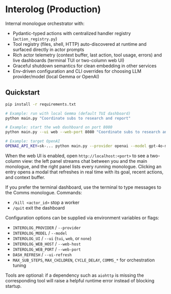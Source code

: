 
# Interolog (Production)

Internal monologue orchestrator with:
- Pydantic-typed actions with centralized handler registry (`action_registry.py`)
- Tool registry (files, shell, HTTP) auto-discovered at runtime and surfaced directly in actor prompts
- Rich actor telemetry (context buffer, last action, tool usage, errors) and live dashboards (terminal TUI or two-column web UI)
- Graceful shutdown semantics for clean embedding in other services
- Env-driven configuration and CLI overrides for choosing LLM provider/model (local Gemma or OpenAI)

## Quickstart

```bash
pip install -r requirements.txt

# Example: run with local Gemma (default TUI dashboard)
python main.py "Coordinate subs to research and report"

# Example: start the web dashboard on port 8080
python main.py --ui web --web-port 8080 "Coordinate subs to research and report"

# Example: target OpenAI
OPENAI_API_KEY=sk-... python main.py --provider openai --model gpt-4o-mini --ui web "Coordinate subs to research and report"
```

When the web UI is enabled, open `http://localhost:<port>` to see a two-column view: the left panel streams chat between you and the main monologue, and the right panel lists every running monologue. Clicking an entry opens a modal that refreshes in real time with its goal, recent actions, and context buffer.

If you prefer the terminal dashboard, use the terminal to type messages to the Comms monologue. Commands:
- `/kill <actor_id>` stop a worker
- `/quit` exit the dashboard

Configuration options can be supplied via environment variables or flags:
- `INTEROLOG_PROVIDER` / `--provider`
- `INTEROLOG_MODEL` / `--model`
- `INTEROLOG_UI` / `--ui` (`tui`, `web`, or `none`)
- `INTEROLOG_WEB_HOST` / `--web-host`
- `INTEROLOG_WEB_PORT` / `--web-port`
- `DASH_REFRESH` / `--ui-refresh`
- `MAX_SUB_STEPS`, `MAX_CHILDREN`, `CYCLE_DELAY`, `COMMS_*` for orchestration tuning

Tools are optional: if a dependency such as `aiohttp` is missing the corresponding tool will raise a helpful runtime error instead of blocking startup.
